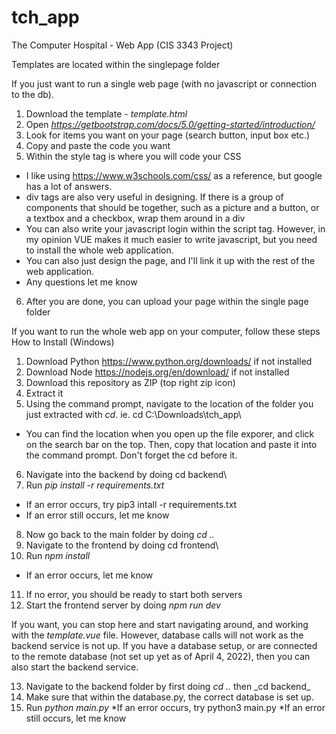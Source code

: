 # tch_app
The Computer Hospital - Web App (CIS 3343 Project)

Templates are located within the singlepage folder

If you just want to run a single web page (with no javascript or connection to the db).
1. Download the template - _template.html_
2. Open _https://getbootstrap.com/docs/5.0/getting-started/introduction/_
3. Look for items you want on your page (search button, input box etc.)
4. Copy and paste the code you want
5. Within the style tag is where you will code your CSS
  * I like using https://www.w3schools.com/css/ as a reference, but google has a lot of answers.
  * div tags are also very useful in designing. If there is a group of components that should be together, such as a picture and a button, or a textbox     and a checkbox, wrap them around in a div
  * You can also write your javascript login within the script tag. However, in my opinion VUE makes it much easier to write javascript, but you need to install the whole web application.
  * You can also just design the page, and I'll link it up with the rest of the web application.
  * Any questions let me know
 6. After you are done, you can upload your page within the single page folder

If you want to run the whole web app on your computer, follow these steps
How to Install (Windows)
1. Download Python https://www.python.org/downloads/ if not installed
2. Download Node https://nodejs.org/en/download/ if not installed
3. Download this repository as ZIP (top right zip icon)
4. Extract it
5. Using the command prompt, navigate to the location of the folder you just extracted with _cd_. ie. cd C:\Downloads\tch_app\
  * You can find the location when you open up the file exporer, and click on the search bar on the top. Then, copy that location and paste it into the command prompt. Don't forget the cd before it.
6. Navigate into the backend by doing cd backend\
7. Run _pip install -r requirements.txt_
  * If an error occurs, try pip3 intall -r requirements.txt
  * If an error still occurs, let me know
8. Now go back to the main folder by doing _cd .._
9. Navigate to the frontend by doing cd frontend\
10. Run _npm install_
  * If an error occurs, let me know
11. If no error, you should be ready to start both servers
12. Start the frontend server by doing _npm run dev_

If you want, you can stop here and start navigating around, and working with the _template.vue_ file. However, database calls will not work as the backend service is not up.
If you have a database setup, or are connected to the remote database (not set up yet as of April 4, 2022), then you can also start the backend service.

13. Navigate to the backend folder by first doing _cd .._ then _cd backend\_
14. Make sure that within the database.py, the correct database is set up.
15. Run _python main.py_
  *If an error occurs, try python3 main.py
  *If an error still occurs, let me know
